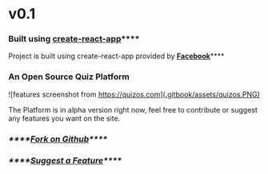 # v0.1

### Built using [**create-react-app**](https://github.com/facebook/create-react-app)\*\*\*\*

Project is built using create-react-app provided by [**Facebook**](https://github.com/facebook)\*\*\*\*

### An Open Source Quiz Platform

![features screenshot from https://quizos.com](.gitbook/assets/quizos.PNG)

The Platform is in alpha version right now, feel free to contribute or suggest any features you want on the site.

### _\*\*\*\*_[_**Fork on Github**_](https://github.com/quizoscom/quizos)_\*\*\*\*_

### _\*\*\*\*_[_**Suggest a Feature**_](http://suggest-a-feature-quizos.com)_\*\*\*\*_





